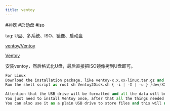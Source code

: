 ```yaml
---
title: ventoy
---
```


#神器 #启动盘 #iso

tag: U盘、多系统、ISO、镜像、启动盘

[ventoy/Ventoy](https://github.com/ventoy/Ventoy)

[Ventoy](https://www.ventoy.net/en/index.html)

安装ventoy，然后格式化U盘，最后直接把ISO镜像拷到U盘即可。

```python
For Linux
Download the installation package, like ventoy-x.x.xx-linux.tar.gz and decompress it.
Run the shell script as root sh Ventoy2Disk.sh { -i | -I | -u } /dev/XXX   XXX is the USB device, for example /dev/sdb.

Attention that the USB drive will be formatted and all the data will be lost after install.
You just need to install Ventoy once, after that all the things needed is to copy the iso files to the USB.
You can also use it as a plain USB drive to store files and this will not affact Ventoy's function.
```